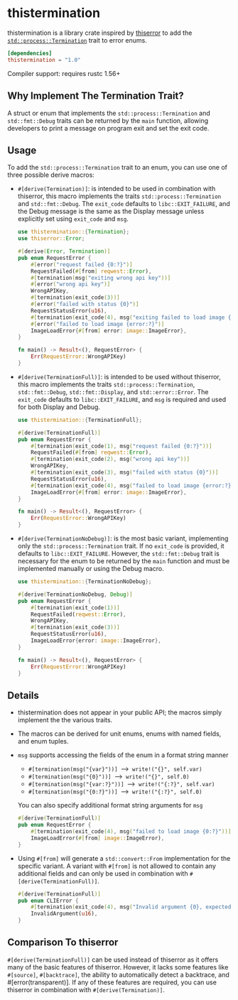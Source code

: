 # thistermination

thistermination is a library crate inspired by [thiserror](https://crates.io/crates/thiserror) to add the [`std::process::Termination`](https://doc.rust-lang.org/std/process/trait.Termination.html) trait to error enums.

```toml
[dependencies]
thistermination = "1.0"
```

Compiler support: requires rustc 1.56+

## Why Implement The Termination Trait?

A struct or enum that implements the `std::process::Termination` and `std::fmt::Debug` traits can be returned by the `main` function, allowing developers to print a message on program exit and set the exit code.

## Usage

To add the `std::process::Termination` trait to an enum, you can use one of three possible derive macros:

- `#[derive(Termination)]`: is intended to be used in combination with thiserror, this macro implements the traits `std::process::Termination` and `std::fmt::Debug`. The `exit_code` defaults to `libc::EXIT_FAILURE`, and the Debug message is the same as the Display message unless explicitly set using `exit_code` and `msg`.

  ```rust
  use thistermination::{Termination};
  use thiserror::Error;
  
  #[derive(Error, Termination)]
  pub enum RequestError {
      #[error("request failed {0:?}")]
      RequestFailed(#[from] reqwest::Error),
      #[termination(msg("exiting wrong api key"))]
      #[error("wrong api key")]
      WrongAPIKey,
      #[termination(exit_code(3))]
      #[error("failed with status {0}")]
      RequestStatusError(u16),
      #[termination(exit_code(4), msg("exiting failed to load image {error:?}"))]
      #[error("failed to load image {error:?}")]
      ImageLoadError{#[from] error: image::ImageError},
  }
  
  fn main() -> Result<(), RequestError> {
      Err(RequestError::WrongAPIKey)
  }
  ```

- `#[derive(TerminationFull)]`: is intended to be used without thiserror, this macro implements the traits `std::process::Termination`, `std::fmt::Debug`, `std::fmt::Display`, and `std::error::Error`. The `exit_code` defaults to `libc::EXIT_FAILURE`, and `msg` is required and used for both Display and Debug.

  ```rust
  use thistermination::{TerminationFull};
  
  #[derive(TerminationFull)]
  pub enum RequestError {
      #[termination(exit_code(1), msg("request failed {0:?}"))]
      RequestFailed(#[from] reqwest::Error),
      #[termination(exit_code(2), msg("wrong api key"))]
      WrongAPIKey,
      #[termination(exit_code(3), msg("failed with status {0}"))]
      RequestStatusError(u16),
      #[termination(exit_code(4), msg("failed to load image {error:?}"))]
      ImageLoadError{#[from] error: image::ImageError},
  }
  
  fn main() -> Result<(), RequestError> {
      Err(RequestError::WrongAPIKey)
  }
  ```

- `#[derive(TerminationNoDebug)]`: is the most basic variant, implementing only the `std::process::Termination` trait. If no `exit_code` is provided, it defaults to `libc::EXIT_FAILURE`. However, the `std::fmt::Debug` trait is necessary for the enum to be returned by the `main` function and must be implemented manually or using the Debug macro.

  ```rust
  use thistermination::{TerminationNoDebug};
  
  #[derive(TerminationNoDebug, Debug)]
  pub enum RequestError {
      #[termination(exit_code(1))]
      RequestFailed(reqwest::Error),
      WrongAPIKey,
      #[termination(exit_code(3))]
      RequestStatusError(u16),
      ImageLoadError{error: image::ImageError},
  }
  
  fn main() -> Result<(), RequestError> {
      Err(RequestError::WrongAPIKey)
  }
  ```

## Details

- thistermination does not appear in your public API; the macros simply implement the the various traits.

- The macros can be derived for unit enums, enums with named fields, and enum tuples.

- `msg` supports accessing the fields of the enum in a format string manner

  - `#[termination(msg("{var}"))]`&ensp;⟶&ensp;`write!("{}", self.var)`
  - `#[termination(msg("{0}"))]`&ensp;⟶&ensp;`write!("{}", self.0)`
  - `#[termination(msg("{var:?}"))]`&ensp;⟶&ensp;`write!("{:?}", self.var)`
  - `#[termination(msg("{0:?}"))]`&ensp;⟶&ensp;`write!("{:?}", self.0)`

  You can also specify additional format string arguments for `msg`
  ```rust  
  #[derive(TerminationFull)]
  pub enum RequestError {
      #[termination(exit_code(4), msg("failed to load image {0:?}"))]
      ImageLoadError(#[from] image::ImageError),
  }
  ```

- Using `#[from]` will generate a `std::convert::From` implementation for the specific variant. A variant with `#[from]` is not allowed to contain any additional fields and can only be used in combination with `#[derive(TerminationFull)]`. 

  ```rust  
  #[derive(TerminationFull)]
  pub enum CLIError {
      #[termination(exit_code(4), msg("Invalid argument {0}, expected < {}", i16::MAX))]
      InvalidArgument(u16),
  }
  ```

## Comparison To thiserror

`#[derive(TerminationFull)]` can be used instead of thiserror as it offers many of the basic features of thiserror. However, it lacks some features like `#[source]`, `#[backtrace]`, the ability to automatically detect a backtrace, and #[error(transparent)]. If any of these features are required, you can use thiserror in combination with `#[derive(Termination)]`.